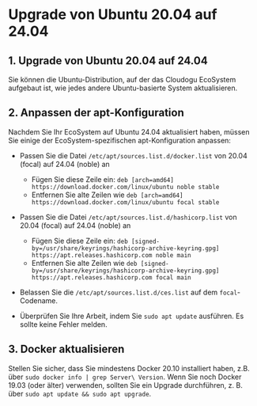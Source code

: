 # Upgrade von Ubuntu 20.04 auf 24.04

## 1. Upgrade von Ubuntu 20.04 auf 24.04

Sie können die Ubuntu-Distribution, auf der das Cloudogu EcoSystem aufgebaut ist, wie jedes andere Ubuntu-basierte System aktualisieren.

## 2. Anpassen der apt-Konfiguration

Nachdem Sie Ihr EcoSystem auf Ubuntu 24.04 aktualisiert haben, müssen Sie einige der EcoSystem-spezifischen apt-Konfiguration anpassen:

- Passen Sie die Datei `/etc/apt/sources.list.d/docker.list` von 20.04 (focal) auf 24.04 (noble) an
   - Fügen Sie diese Zeile ein: `deb [arch=amd64] https://download.docker.com/linux/ubuntu noble stable`
   - Entfernen Sie alte Zeilen wie `deb [arch=amd64] https://download.docker.com/linux/ubuntu focal stable`

- Passen Sie die Datei `/etc/apt/sources.list.d/hashicorp.list` von 20.04 (focal) auf 24.04 (noble) an
   - Fügen Sie diese Zeile ein: `deb [signed-by=/usr/share/keyrings/hashicorp-archive-keyring.gpg] https://apt.releases.hashicorp.com noble main`
   - Entfernen Sie alte Zeilen wie `deb [signed-by=/usr/share/keyrings/hashicorp-archive-keyring.gpg] https://apt.releases.hashicorp.com focal main`

- Belassen Sie die `/etc/apt/sources.list.d/ces.list` auf dem `focal`-Codename.

- Überprüfen Sie Ihre Arbeit, indem Sie `sudo apt update` ausführen. Es sollte keine Fehler melden.

## 3. Docker aktualisieren

Stellen Sie sicher, dass Sie mindestens Docker 20.10 installiert haben, z.B. über `sudo docker info | grep Server\ Version`.
Wenn Sie noch Docker 19.03 (oder älter) verwenden, sollten Sie ein Upgrade durchführen, z. B. über `sudo apt update && sudo apt upgrade`.
